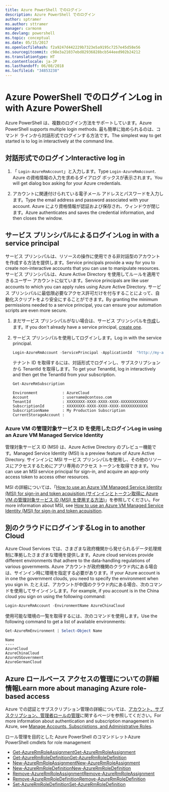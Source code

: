 ```yaml
---
title: Azure PowerShell でのログイン
description: Azure PowerShell でのログイン
author: sptramer
ms.author: sttramer
manager: carmonm
ms.devlang: powershell
ms.topic: conceptual
ms.date: 05/15/2017
ms.openlocfilehash: f2a9247d442229b7323e5a9195c7257e45d58e56
ms.sourcegitcommit: c98e3a21037ebd82936828bcb544eed902b24212
ms.translationtype: HT
ms.contentlocale: ja-JP
ms.lasthandoff: 06/08/2018
ms.locfileid: "34853238"
---
```

# <a name="log-in-with-azure-powershell"></a><span data-ttu-id="bf6a9-103">Azure PowerShell でのログイン</span><span class="sxs-lookup"><span data-stu-id="bf6a9-103">Log in with Azure PowerShell</span></span>

<span data-ttu-id="bf6a9-104">Azure PowerShell は、複数のログイン方法をサポートしています。</span><span class="sxs-lookup"><span data-stu-id="bf6a9-104">Azure PowerShell supports multiple login methods.</span></span> <span data-ttu-id="bf6a9-105">最も簡単に始められるのは、コマンド ラインから対話形式でログインする方法です。</span><span class="sxs-lookup"><span data-stu-id="bf6a9-105">The simplest way to get started is to log in interactively at the command line.</span></span>

## <a name="interactive-log-in"></a><span data-ttu-id="bf6a9-106">対話形式でのログイン</span><span class="sxs-lookup"><span data-stu-id="bf6a9-106">Interactive log in</span></span>

1. <span data-ttu-id="bf6a9-107">「 `Login-AzureRmAccount`」と入力します。</span><span class="sxs-lookup"><span data-stu-id="bf6a9-107">Type `Login-AzureRmAccount`.</span></span> <span data-ttu-id="bf6a9-108">Azure の資格情報の入力を求めるダイアログ ボックスが表示されます。</span><span class="sxs-lookup"><span data-stu-id="bf6a9-108">You will get dialog box asking for your Azure credentials.</span></span>

2. <span data-ttu-id="bf6a9-109">アカウントに関連付けられている電子メール アドレスとパスワードを入力します。</span><span class="sxs-lookup"><span data-stu-id="bf6a9-109">Type the email address and password associated with your account.</span></span> <span data-ttu-id="bf6a9-110">Azure により資格情報が認証および保存され、ウィンドウが閉じます。</span><span class="sxs-lookup"><span data-stu-id="bf6a9-110">Azure authenticates and saves the credential information, and then closes the window.</span></span>

## <a name="log-in-with-a-service-principal"></a><span data-ttu-id="bf6a9-111">サービス プリンシパルによるログイン</span><span class="sxs-lookup"><span data-stu-id="bf6a9-111">Log in with a service principal</span></span>

<span data-ttu-id="bf6a9-112">サービス プリンシパルは、リソースの操作に使用できる非対話型のアカウントを作成する方法を提供します。</span><span class="sxs-lookup"><span data-stu-id="bf6a9-112">Service principals provide a way for you to create non-interactive accounts that you can use to manipulate resources.</span></span> <span data-ttu-id="bf6a9-113">サービス プリンシパルは、Azure Active Directory を使用してルールを適用できるユーザー アカウントに似ています。</span><span class="sxs-lookup"><span data-stu-id="bf6a9-113">Service principals are like user accounts to which you can apply rules using Azure Active Directory.</span></span> <span data-ttu-id="bf6a9-114">サービス プリンシパルに最低限必要なアクセス許可だけを付与することによって、自動化スクリプトをより安全にすることができます。</span><span class="sxs-lookup"><span data-stu-id="bf6a9-114">By granting the minimum permissions needed to a service principal, you can ensure your automation scripts are even more secure.</span></span>

1. <span data-ttu-id="bf6a9-115">まだサービス プリンシパルがない場合は、サービス プリンシパルを[作成](create-azure-service-principal-azureps.md)します。</span><span class="sxs-lookup"><span data-stu-id="bf6a9-115">If you don't already have a service principal, [create one](create-azure-service-principal-azureps.md).</span></span>

2. <span data-ttu-id="bf6a9-116">サービス プリンシパルを使用してログインします。</span><span class="sxs-lookup"><span data-stu-id="bf6a9-116">Log in with the service principal.</span></span>

    ```powershell
    Login-AzureRmAccount -ServicePrincipal -ApplicationId  "http://my-app" -Credential $pscredential -TenantId $tenantid
    ```

    <span data-ttu-id="bf6a9-117">テナント ID を取得するには、対話形式でログインし、サブスクリプションから TenantId を取得します。</span><span class="sxs-lookup"><span data-stu-id="bf6a9-117">To get your TenantId, log in interactively and then get the TenantId from your subscription.</span></span>

    ```powershell
    Get-AzureRmSubscription
    ```

    ```
    Environment           : AzureCloud
    Account               : username@contoso.com
    TenantId              : XXXXXXXX-XXXX-XXXX-XXXX-XXXXXXXXXXXX
    SubscriptionId        : XXXXXXXX-XXXX-XXXX-XXXX-XXXXXXXXXXXX
    SubscriptionName      : My Production Subscription
    CurrentStorageAccount :
    ```

### <a name="log-in-using-an-azure-vm-managed-service-identity"></a><span data-ttu-id="bf6a9-118">Azure VM の管理対象サービス ID を使用したログイン</span><span class="sxs-lookup"><span data-stu-id="bf6a9-118">Log in using an Azure VM Managed Service Identity</span></span>

<span data-ttu-id="bf6a9-119">管理対象サービス ID (MSI) は、Azure Active Directory のプレビュー機能です。</span><span class="sxs-lookup"><span data-stu-id="bf6a9-119">Managed Service Identity (MSI) is a preview feature of Azure Active Directory.</span></span> <span data-ttu-id="bf6a9-120">サインインに MSI サービス プリンシパルを使用し、その他のリソースにアクセスするためにアプリ専用のアクセス トークンを取得できます。</span><span class="sxs-lookup"><span data-stu-id="bf6a9-120">You can use an MSI service principal for sign-in, and acquire an app-only access token to access other resources.</span></span>

<span data-ttu-id="bf6a9-121">MSI の詳細については、「[How to use an Azure VM Managed Service Identity (MSI) for sign-in and token acquisition (サインインとトークン取得に Azure VM の管理対象サービス ID (MSI) を使用する方法)](/azure/active-directory/msi-how-to-get-access-token-using-msi)」を参照してください。</span><span class="sxs-lookup"><span data-stu-id="bf6a9-121">For more information about MSI, see [How to use an Azure VM Managed Service Identity (MSI) for sign-in and token acquisition](/azure/active-directory/msi-how-to-get-access-token-using-msi).</span></span>

## <a name="log-in-to-another-cloud"></a><span data-ttu-id="bf6a9-122">別のクラウドにログインする</span><span class="sxs-lookup"><span data-stu-id="bf6a9-122">Log in to another Cloud</span></span>

<span data-ttu-id="bf6a9-123">Azure Cloud Services では、さまざまな政府機関から発せられるデータ処理規制に準拠したさまざまな環境を提供します。</span><span class="sxs-lookup"><span data-stu-id="bf6a9-123">Azure cloud services provide different environments that adhere to the data-handling regulations of various governments.</span></span> <span data-ttu-id="bf6a9-124">Azure アカウントが政府機関のクラウド内にある場合は、サインイン時に環境を指定する必要があります。</span><span class="sxs-lookup"><span data-stu-id="bf6a9-124">If your Azure account is in one the government clouds, you need to specify the environment when you sign in.</span></span> <span data-ttu-id="bf6a9-125">たとえば、アカウントが中国のクラウド内にある場合、次のコマンドを使用してサインインします。</span><span class="sxs-lookup"><span data-stu-id="bf6a9-125">For example, if you account is in the China cloud you sign on using the following command:</span></span>

```powershell
Login-AzureRmAccount -EnvironmentName AzureChinaCloud
```

<span data-ttu-id="bf6a9-126">使用可能な環境の一覧を取得するには、次のコマンドを使用します。</span><span class="sxs-lookup"><span data-stu-id="bf6a9-126">Use the following command to get a list of available environments:</span></span>

```powershell
Get-AzureRmEnvironment | Select-Object Name
```

```
Name
----
AzureCloud
AzureChinaCloud
AzureUSGovernment
AzureGermanCloud
```

## <a name="learn-more-about-managing-azure-role-based-access"></a><span data-ttu-id="bf6a9-127">Azure ロールベース アクセスの管理についての詳細情報</span><span class="sxs-lookup"><span data-stu-id="bf6a9-127">Learn more about managing Azure role-based access</span></span>

<span data-ttu-id="bf6a9-128">Azure での認証とサブスクリプション管理の詳細については、[アカウント、サブスクリプション、管理者ロールの管理](/azure/active-directory/role-based-access-control-configure)に関するページを参照してください。</span><span class="sxs-lookup"><span data-stu-id="bf6a9-128">For more information about authentication and subscription management in Azure, see [Manage Accounts, Subscriptions, and Administrative Roles](/azure/active-directory/role-based-access-control-configure).</span></span>

<span data-ttu-id="bf6a9-129">ロール管理を目的とした Azure PowerShell のコマンドレット</span><span class="sxs-lookup"><span data-stu-id="bf6a9-129">Azure PowerShell cmdlets for role management</span></span>

* [<span data-ttu-id="bf6a9-130">Get-AzureRmRoleAssignment</span><span class="sxs-lookup"><span data-stu-id="bf6a9-130">Get-AzureRmRoleAssignment</span></span>](/powershell/module/AzureRM.Resources/Get-AzureRmRoleAssignment)
* [<span data-ttu-id="bf6a9-131">Get-AzureRmRoleDefinition</span><span class="sxs-lookup"><span data-stu-id="bf6a9-131">Get-AzureRmRoleDefinition</span></span>](/powershell/module/AzureRM.Resources/Get-AzureRmRoleDefinition)
* [<span data-ttu-id="bf6a9-132">New-AzureRmRoleAssignment</span><span class="sxs-lookup"><span data-stu-id="bf6a9-132">New-AzureRmRoleAssignment</span></span>](/powershell/module/AzureRM.Resources/New-AzureRmRoleAssignment)
* [<span data-ttu-id="bf6a9-133">New-AzureRmRoleDefinition</span><span class="sxs-lookup"><span data-stu-id="bf6a9-133">New-AzureRmRoleDefinition</span></span>](/powershell/module/AzureRM.Resources/New-AzureRmRoleDefinition)
* [<span data-ttu-id="bf6a9-134">Remove-AzureRmRoleAssignment</span><span class="sxs-lookup"><span data-stu-id="bf6a9-134">Remove-AzureRmRoleAssignment</span></span>](/powershell/module/AzureRM.Resources/Remove-AzureRmRoleAssignment)
* [<span data-ttu-id="bf6a9-135">Remove-AzureRmRoleDefinition</span><span class="sxs-lookup"><span data-stu-id="bf6a9-135">Remove-AzureRmRoleDefinition</span></span>](/powershell/module/AzureRM.Resources/Remove-AzureRmRoleDefinition)
* [<span data-ttu-id="bf6a9-136">Set-AzureRmRoleDefinition</span><span class="sxs-lookup"><span data-stu-id="bf6a9-136">Set-AzureRmRoleDefinition</span></span>](/powershell/moduel/AzureRM.Resources/Set-AzureRmRoleDefinition)
